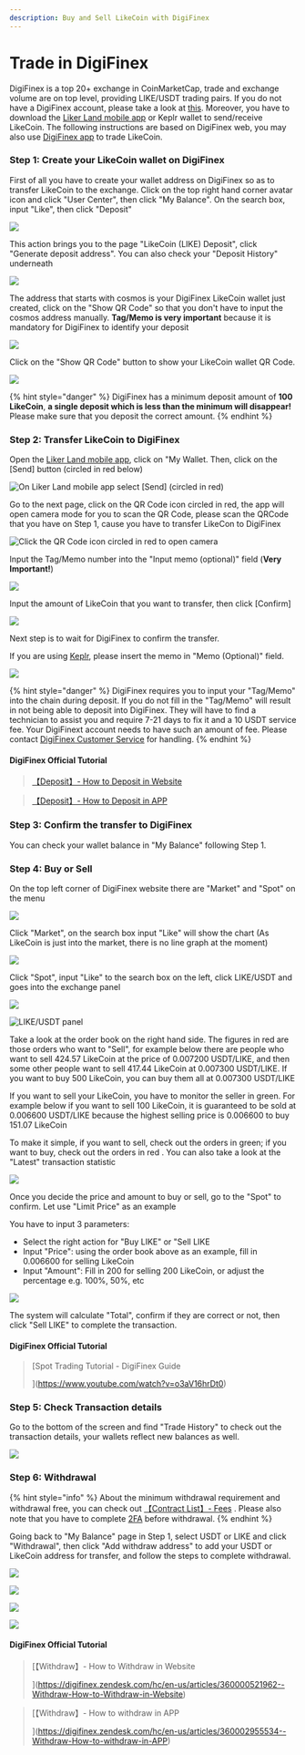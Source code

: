 ```yaml
---
description: Buy and Sell LikeCoin with DigiFinex
---
```


# Trade in DigiFinex

DigiFinex is a top 20+ exchange in CoinMarketCap, trade and exchange volume are on top level, providing LIKE/USDT trading pairs. If you do not have a DigiFinex account, please take a look at [this](registering-on-digifinex.md). Moreover, you have to download the [Liker Land mobile app](https://liker.land/getapp) or Keplr wallet to send/receive LikeCoin. The following instructions are based on DigiFinex web, you may also use [DigiFinex app](https://digifinex.zendesk.com/hc/en-us/articles/360000603862-How-to-download-APP) to trade LikeCoin.

### Step 1: Create your LikeCoin wallet on DigiFinex

First of all you have to create your wallet address on DigiFinex so as to transfer LikeCoin to the exchange. Click on the top right hand corner avatar icon and click "User Center", then click "My Balance". On the search box, input "Like", then click "Deposit"

![](../../.gitbook/assets/digifinex-13-en.png)

This action brings you to the page "LikeCoin (LIKE) Deposit", click "Generate deposit address". You can also check your "Deposit History" underneath

![](../../.gitbook/assets/digifinex-14-en.png)

The address that starts with cosmos is your DigiFinex LikeCoin wallet just created, click on the "Show QR Code" so that you don't have to input the cosmos address manually. **Tag/Memo is very important** because it is mandatory for DigiFinex to identify your deposit

![](../../.gitbook/assets/digifinex-15-en.png)

Click on the "Show QR Code" button to show your LikeCoin wallet QR Code.

![](../../.gitbook/assets/digifinex-16-en.png)

{% hint style="danger" %}
DigiFinex has a minimum deposit amount of **100 LikeCoin**, **a single deposit which is less than the minimum will disappear!** Please make sure that you deposit the correct amount.
{% endhint %}

### Step 2: Transfer LikeCoin to DigiFinex

Open the [Liker Land mobile app](https://liker.land/getapp), click on "My Wallet. Then, click on the \[Send] button (circled in red below)

![On Liker Land mobile app select \[Send\] (circled in red)](../../.gitbook/assets/bitasset-trade-6.png)

Go to the next page, click on the QR Code icon circled in red, the app will open camera mode for you to scan the QR Code, please scan the QRCode that you have on Step 1, cause you have to transfer LikeCon to DigiFinex

![Click the QR Code icon circled in red to open camera](../../.gitbook/assets/bitasset-trade-7.png)

Input the Tag/Memo number into the "Input memo (optional)" field (**Very Important!**)

![](<../../.gitbook/assets/digifinex-tagmemo (1).png>)

Input the amount of LikeCoin that you want to transfer, then click \[Confirm]

![](../../.gitbook/assets/bitasset-trade-8.png)

Next step is to wait for DigiFinex to confirm the transfer.

If you are using [Keplr](../wallet/keplr/), please insert the memo in "Memo (Optional)" field.

![](../../.gitbook/assets/keplr11.png)

{% hint style="danger" %}
DigiFinex requires you to input your "Tag/Memo" into the chain during deposit. If you do not fill in the "Tag/Memo" will result in not being able to deposit into DigiFinex. They will have to find a technician to assist you and require 7-21 days to fix it and a 10 USDT service fee. Your DigiFinext account needs to have such an amount of fee.&#x20;Please contact [DigiFinex Customer Service](https://digifinex.zendesk.com/hc/en-us/articles/360000525241--New-User-Guide-How-to-Find-the-Customer-Service) for handling.
{% endhint %}

#### &#xD;DigiFinex Official Tutorial

> [【Deposit】- How to Deposit in Website> ](https://digifinex.zendesk.com/hc/en-us/articles/360000519282--Deposit-How-to-Deposit-in-Website)

> [【Deposit】- How to Deposit in APP> ](https://digifinex.zendesk.com/hc/en-us/articles/360002689614--Deposit-How-to-Deposit-in-APP)

### Step 3: Confirm the transfer to DigiFinex

You can check your wallet balance in "My Balance" following Step&#x20;1\.

### Step 4: Buy or Sell&#xD;

On the top left corner of DigiFinex website there are "Market" and "Spot" on the menu

![](../../.gitbook/assets/digifinex-17-en.png)

Click "Market", on the search box input "Like" will show the chart (As LikeCoin is just into the market, there is no line graph at the moment)

![](../../.gitbook/assets/digifinex-18-en.png)

Click "Spot", input "Like" to the search box on the left, click LIKE/USDT and goes into the exchange panel

![](../../.gitbook/assets/digifinex-19-en.png)

![LIKE/USDT panel](../../.gitbook/assets/digifinex-likeusdt-en.png)

Take a look at the order book on the right hand side. The figures in red are those orders who want to "Sell", for example below there are people who want to sell 424.57 LikeCoin at the price of 0.007200 USDT/LIKE, and then some other people want to sell 417.44 LikeCoin at 0.007300 USDT/LIKE. If you want to buy 500 LikeCoin, you can buy them all at 0.007300 USDT/LIKE

If you want to sell your LikeCoin, you have to monitor the seller in green. For example below if you want to sell 100 LikeCoin, it is guaranteed to be sold at 0.006600 USDT/LIKE because the highest selling price is 0.006600 to buy 151.07 LikeCoin

To make it simple, if you want to sell, check out the orders in green; if you want to buy, check out the orders in red. You can also take a look at the "Latest" transaction statistic

![](../../.gitbook/assets/digifinex-20-en.png)

Once you decide the price and amount to buy or sell, go to the "Spot" to confirm. Let use "Limit Price" as an example

You have to input 3 parameters:

* Select the right action for "Buy LIKE" or "Sell LIKE
* Input "Price": using the order book above as an example, fill in 0.006600 for selling LikeCoin
* Input "Amount": Fill in 200 for selling 200 LikeCoin, or adjust the percentage e.g. 100%, 50%, etc

![](../../.gitbook/assets/digifinex-21-en.png)

The system will calculate "Total", confirm if they are correct or not, then click "Sell LIKE" to complete the transaction.&#x20;

#### DigiFinex Official Tutorial

> [Spot Trading Tutorial - DigiFinex Guide>> ](https://www.youtube.com/watch?v=o3aV16hrDt0)[> ](https://digifinex.zendesk.com/hc/en-us/articles/360007599713-How-to-Start-Spot-Trading-In-APP-)

### Step 5: Check Transaction details

Go to the bottom of the screen and find "Trade History" to check out the transaction details, your wallets reflect new balances as well.

![](../../.gitbook/assets/digifinex-22-en.png)

### Step 6: Withdrawal

{% hint style="info" %}
About the minimum withdrawal requirement and withdrawal free, you can check out [【Contract List】- Fees](https://digifinex.zendesk.com/hc/en-us/articles/360000328422--Contract-List-Fees). Please also note that you have to complete [2FA](registering-on-digifinex.md#3-google-) before withdrawal.
{% endhint %}

Going back to "My Balance" page in Step 1, select USDT or LIKE and click "Withdrawal", then click "Add withdraw address" to add your USDT or LikeCoin address for transfer, and follow the steps to complete withdrawal.

![](../../.gitbook/assets/digifinex-23-en.png)

![](../../.gitbook/assets/digifinex-24-en.png)

![](../../.gitbook/assets/digifinex-25-en.png)

![](../../.gitbook/assets/digifinex-26-en.png)

####

#### DigiFinex Official Tutorial

> [【Withdraw】- How to Withdraw in Website>> ](https://digifinex.zendesk.com/hc/en-us/articles/360000521962--Withdraw-How-to-Withdraw-in-Website)

> [【Withdraw】- How to withdraw in APP>> ](https://digifinex.zendesk.com/hc/en-us/articles/360002955534--Withdraw-How-to-withdraw-in-APP)
